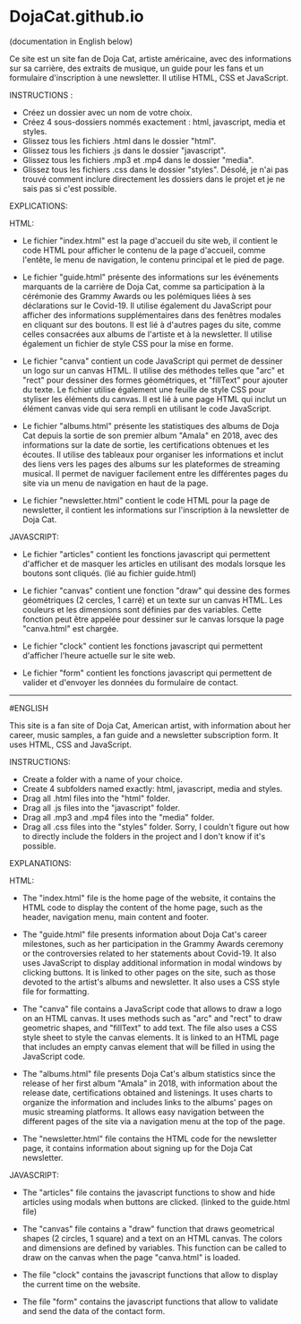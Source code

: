 # DojaCat.github.io

(documentation in English below)

Ce site est un site fan de Doja Cat, artiste américaine, avec des informations sur sa carrière, des extraits de musique, un guide pour les fans et un formulaire d'inscription à une newsletter. Il utilise HTML, CSS et JavaScript. 

INSTRUCTIONS :

- Créez un dossier avec un nom de votre choix.
- Créez 4 sous-dossiers nommés exactement : html, javascript, media et styles.
- Glissez tous les fichiers .html dans le dossier "html".
- Glissez tous les fichiers .js dans le dossier "javascript".
- Glissez tous les fichiers .mp3 et .mp4 dans le dossier "media".
- Glissez tous les fichiers .css dans le dossier "styles".
Désolé, je n'ai pas trouvé comment inclure directement les dossiers dans le projet et je ne sais pas si c'est possible.




EXPLICATIONS:

HTML:

- Le fichier "index.html" est la page d'accueil du site web, il contient le code HTML pour afficher le contenu de la page d'accueil, comme l'entête, le menu de navigation, le contenu principal et le pied de page.

- Le fichier "guide.html" présente des informations sur les événements marquants de la carrière de Doja Cat, comme sa participation à la cérémonie des Grammy Awards ou les polémiques liées à ses déclarations sur le Covid-19. Il utilise également du JavaScript pour afficher des informations supplémentaires dans des fenêtres modales en cliquant sur des boutons. Il est lié à d'autres pages du site, comme celles consacrées aux albums de l'artiste et à la newsletter. Il utilise également un fichier de style CSS pour la mise en forme.

- Le fichier "canva" contient un code JavaScript qui permet de dessiner un logo sur un canvas HTML. Il utilise des méthodes telles que "arc" et "rect" pour dessiner des formes géométriques, et "fillText" pour ajouter du texte. Le fichier utilise également une feuille de style CSS pour styliser les éléments du canvas. Il est lié à une page HTML qui inclut un élément canvas vide qui sera rempli en utilisant le code JavaScript.

- Le fichier "albums.html" présente les statistiques des albums de Doja Cat depuis la sortie de son premier album "Amala" en 2018, avec des informations sur la date de sortie, les certifications obtenues et les écoutes. Il utilise des tableaux pour organiser les informations et inclut des liens vers les pages des albums sur les plateformes de streaming musical. Il permet de naviguer facilement entre les différentes pages du site via un menu de navigation en haut de la page.

- Le fichier "newsletter.html" contient le code HTML pour la page de newsletter, il contient les informations sur l'inscription à la newsletter de Doja Cat.

JAVASCRIPT:

- Le fichier "articles" contient les fonctions javascript qui permettent d'afficher et de masquer les articles en utilisant des modals lorsque les boutons sont cliqués. (lié au fichier guide.html)

- Le fichier "canvas" contient une fonction "draw" qui dessine des formes géométriques (2 cercles, 1 carré) et un texte sur un canvas HTML. Les couleurs et les dimensions sont définies par des variables. Cette fonction peut être appelée pour dessiner sur le canvas lorsque la page "canva.html" est chargée.

- Le fichier "clock" contient les fonctions javascript qui permettent d'afficher l'heure actuelle sur le site web. 

- Le fichier "form" contient les fonctions javascript qui permettent de valider et d'envoyer les données du formulaire de contact.


________________________________________________________________________________________________


#ENGLISH

This site is a fan site of Doja Cat, American artist, with information about her career, music samples, a fan guide and a newsletter subscription form. It uses HTML, CSS and JavaScript. 

INSTRUCTIONS:

- Create a folder with a name of your choice.
- Create 4 subfolders named exactly: html, javascript, media and styles.
- Drag all .html files into the "html" folder.
- Drag all .js files into the "javascript" folder.
- Drag all .mp3 and .mp4 files into the "media" folder.
- Drag all .css files into the "styles" folder.
Sorry, I couldn't figure out how to directly include the folders in the project and I don't know if it's possible.




EXPLANATIONS:

HTML:

- The "index.html" file is the home page of the website, it contains the HTML code to display the content of the home page, such as the header, navigation menu, main content and footer.

- The "guide.html" file presents information about Doja Cat's career milestones, such as her participation in the Grammy Awards ceremony or the controversies related to her statements about Covid-19. It also uses JavaScript to display additional information in modal windows by clicking buttons. It is linked to other pages on the site, such as those devoted to the artist's albums and newsletter. It also uses a CSS style file for formatting.

- The "canva" file contains a JavaScript code that allows to draw a logo on an HTML canvas. It uses methods such as "arc" and "rect" to draw geometric shapes, and "fillText" to add text. The file also uses a CSS style sheet to style the canvas elements. It is linked to an HTML page that includes an empty canvas element that will be filled in using the JavaScript code.

- The "albums.html" file presents Doja Cat's album statistics since the release of her first album "Amala" in 2018, with information about the release date, certifications obtained and listenings. It uses charts to organize the information and includes links to the albums' pages on music streaming platforms. It allows easy navigation between the different pages of the site via a navigation menu at the top of the page.

- The "newsletter.html" file contains the HTML code for the newsletter page, it contains information about signing up for the Doja Cat newsletter.

JAVASCRIPT:

- The "articles" file contains the javascript functions to show and hide articles using modals when buttons are clicked. (linked to the guide.html file)

- The "canvas" file contains a "draw" function that draws geometrical shapes (2 circles, 1 square) and a text on an HTML canvas. The colors and dimensions are defined by variables. This function can be called to draw on the canvas when the page "canva.html" is loaded.

- The file "clock" contains the javascript functions that allow to display the current time on the website. 

- The file "form" contains the javascript functions that allow to validate and send the data of the contact form.
